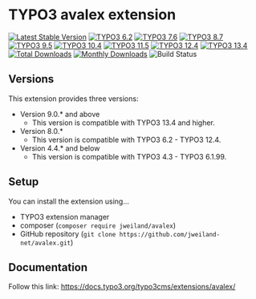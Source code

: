 # TYPO3 avalex extension

[![Latest Stable Version](https://poser.pugx.org/jweiland/avalex/v/stable.svg)](https://packagist.org/packages/jweiland/avalex)
[![TYPO3 6.2](https://img.shields.io/badge/TYPO3-6.2-red.svg)](https://get.typo3.org/version/6)
[![TYPO3 7.6](https://img.shields.io/badge/TYPO3-7.6-red.svg)](https://get.typo3.org/version/7)
[![TYPO3 8.7](https://img.shields.io/badge/TYPO3-8.7-red.svg)](https://get.typo3.org/version/8)
[![TYPO3 9.5](https://img.shields.io/badge/TYPO3-9.5-red.svg)](https://get.typo3.org/version/9)
[![TYPO3 10.4](https://img.shields.io/badge/TYPO3-10.4-yellow.svg)](https://get.typo3.org/version/10)
[![TYPO3 11.5](https://img.shields.io/badge/TYPO3-11.5-yellow.svg)](https://get.typo3.org/version/11)
[![TYPO3 12.4](https://img.shields.io/badge/TYPO3-12.4-yellow.svg)](https://get.typo3.org/version/12)
[![TYPO3 13.4](https://img.shields.io/badge/TYPO3-13.4-green.svg)](https://get.typo3.org/version/13)
[![Total Downloads](https://poser.pugx.org/jweiland/avalex/downloads.svg)](https://packagist.org/packages/jweiland/avalex)
[![Monthly Downloads](https://poser.pugx.org/jweiland/avalex/d/monthly)](https://packagist.org/packages/jweiland/avalex)
![Build Status](https://github.com/jweiland-net/avalex/actions/workflows/ci.yml/badge.svg)

## Versions

This extension provides three versions:

* Version 9.0.* and above
  * This version is compatible with TYPO3 13.4 and higher.
* Version 8.0.*
  * This version is compatible with TYPO3 6.2 - TYPO3 12.4.
* Version 4.4.* and below
  * This version is compatible with TYPO3 4.3 - TYPO3 6.1.99.

## Setup

You can install the extension using...

- TYPO3 extension manager
- composer (`composer require jweiland/avalex`)
- GitHub repository (`git clone https://github.com/jweiland-net/avalex.git`)

## Documentation

Follow this link: https://docs.typo3.org/typo3cms/extensions/avalex/
